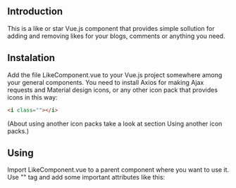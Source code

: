 ## Introduction

This is a like or star Vue.js component that provides simple sollution for adding and removing likes for your blogs, comments or anything you need.

## Instalation

Add the file LikeComponent.vue to your Vue.js project somewhere among your general components.
You need to install Axios for making Ajax requests and Material design icons, or any other icon pack that provides icons in this way:

```html
<i class=""></i>
```

(About using another icon packs take a look at section Using another icon packs.)

## Using

Import LikeComponent.vue to a parent component where you want to use it. Use "<LikeComponent />" tag and add some important attributes like this:
